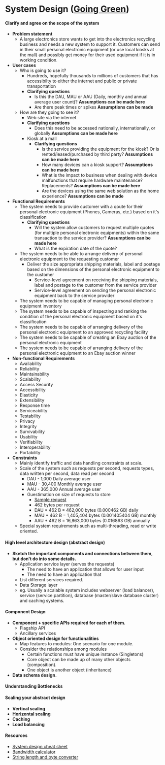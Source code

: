 # System Design ([Going Green](http://fundamentalsofsoftwarearchitecture.com/katas/kata?id=GoingGreen))
#### Clarify and agree on the scope of the system
* **Problem statement**
  * A large electronics store wants to get into the electronics recycling business and needs a new system to support it. Customers can send in their small personal electronic equipment (or use local kiosks at the mall) and possibly get money for their used equipment if it is in working condition.
* **User cases**
  * Who is going to use it?
    * Hundreds, hopefully thousands to millions of customers that has accessibilty to either the internet and public or private transportation
    * **Clarifying questions**
       * Is this the DAU, MAU or AAU (Daily, monthly and annual average user count)? **Assumptions can be made here**
       * Are there peak times or spikes **Assumptions can be made**
  * How are they going to see it?
    * Web site via the internet
    *  **Clarifying questions**
       * Does this need to be accessed nationally, internationally, or globally **Assumptions can be made here**
    * Kiosk at a mall
      * **Clarifying questions**
        * Is the service providing the equipment for the kiosk? Or is rented/leased/purchased by third party? **Assumptions can be made here**
        * How many devices can a kiosk support? **Assumptions can be made here**
        * What is the impact to business when dealing with device malfunctions that require hardware maintenance? Replacements? **Assumptions can be made here**
        * Are the devices using the same web solution as the home experience? **Assumptions can be made**
* **Functional Requirements**
  * The system needs to provide customer with a qoute for their personal electronic equipment (Phones, Cameras, etc.) based on it's classification
    * **Clarifying questions** 
      * Will the system allow customers to request multiple quotes (for multiple personal electronic equipments) within the same transaction to the service provider? **Assumptions can be made here**
      * What is the expiration date of the quote?
  * The system needs to be able to arrange delivery of personal electronic equipment to the requesting customer
    * Deliver the size appropriate shipping materials, label and postage based on the dimensions of the personal electronic equipment to the customer
      * Service-level agreement on receiving the shipping materials, label and postage to the customer from the service provider
      * Service-level agreement on sending the personal electronic equipment back to the service provider
   * The system needs to be capable of managing personal electronic equipment inventory
   * The system needs to be capable of inspecting and ranking the condition of the personal electronic equipment based on it's classification
   * The system needs to be capable of arranging delivery of the personal electronic equipment to an approved recycling facility
   * The system needs to be capable of creating an Ebay auction of the personal electronic equipment
   * The system needs to be capable of arranging delivery of the personal electronic equipment to an Ebay auction winner
* **Non-functional Requirements**
  * Availability
  * Reliability
  * Maintainability
  * Scalability
  * Access Security
  * Accessibility
  * Elasticity
  * Extensibility
  * Response time
  * Serviceability
  * Testability
  * Privacy
  * Integrity
  * Survivability
  * Usability
  * Verifiability
  * Interoperability
  * Portability
* **Constraints**
  * Mainly identify traffic and data handling constraints at scale.
  * Scale of the system such as requests per second, requests types, data written per second, data read per second
    * DAU - 1,000 Daily average user
    * MAU - 30,400 Monthly average user
    * AAU - 365,000 Annual average user
    * Guestimation on size of requests to store
       * [Sample request](https://pastebin.com/cHZTncv9)
       * 462 bytes per request
       * DAU * 462 B = 462,000 bytes (0.000462 GB) daily
       * MAU * 462 B = 1,405,404 bytes (0.001405404 GB) monthly
       * AAU * 462 B = 16,863,000 bytes (0.016863 GB) annually
  * Special system requirements such as multi-threading, read or write oriented.
#### High level architecture design (abstract design)
* **Sketch the important components and connections between them, but don't do into some details.**
  * Application service layer (serves the requests)
    * The need to have an application that allows for user input
    * The need to have an application that 
  * List different services required.
  * Data Storage layer
  * eg. Usually a scalable system includes webserver (load balancer), service (service partition), database (master/slave database cluster) and caching systems.
#### Component Design
* **Component + specific APIs required for each of them.**
  * Flagship API
  * Ancillary services
* **Object oriented design for functionalities**
  * Map features to modules: One scenario for one module.
  * Consider the relationships among modules
    * Certain functions must have unique instance (Singletons)
    * Core object can be made up of many other objects (composition).
    * One object is another object (inheritance)
* **Data schema design.**
#### Understanding Bottlenecks
#### Scaling your abstract design
* **Vertical scaling**
* **Horizontal scaling**
* **Caching**
* **Load balancing**
#### Resources
  * [System design cheat sheet](https://gist.github.com/vasanthk/485d1c25737e8e72759f)
  * [Bandwidth calculator](https://www.calculator.net/bandwidth-calculator.html)
  * [String length and byte converter](https://mothereff.in/byte-counter)
